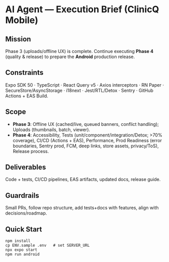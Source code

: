 # AI Agent — Execution Brief (ClinicQ Mobile)

## Mission
Phase 3 (uploads/offline UX) is complete. Continue executing **Phase 4** (quality & release) to prepare the **Android** production release.

## Constraints
Expo SDK 50 · TypeScript · React Query v5 · Axios interceptors · RN Paper · SecureStore/AsyncStorage · i18next · Jest/RTL/Detox · Sentry · GitHub Actions + EAS Build.

## Scope
- **Phase 3**: Offline UX (cached/live, queued banners, conflict handling); Uploads (thumbnails, batch, viewer).
- **Phase 4**: Accessibility, Tests (unit/component/integration/Detox; >70% coverage), CI/CD (Actions + EAS), Performance, Prod Readiness (error boundaries, Sentry prod, FCM, deep links, store assets, privacy/ToS), Release process.

## Deliverables
Code + tests, CI/CD pipelines, EAS artifacts, updated docs, release guide.

## Guardrails
Small PRs, follow repo structure, add tests+docs with features, align with decisions/roadmap.

## Quick Start
```
npm install
cp ENV.sample .env   # set SERVER_URL
npx expo start
npm run android
```
